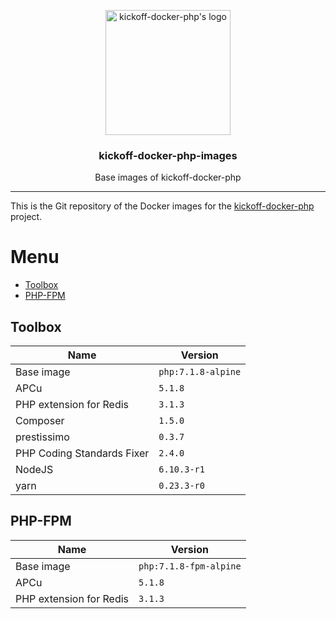 <p align="center">
    <img src="https://user-images.githubusercontent.com/8983173/28176182-c45b1196-67f6-11e7-8d96-fd1aefd3fcab.png" alt="kickoff-docker-php's logo" width="200" height="200" />
</p>
<h3 align="center">kickoff-docker-php-images</h3>
<p align="center">Base images of kickoff-docker-php</p>

---

This is the Git repository of the Docker images for the [kickoff-docker-php](https://github.com/thecodingmachine/kickoff-docker-php/) project.

# Menu

* [Toolbox](#toolbox)
* [PHP-FPM](#php-fpm)

## Toolbox

| Name                       | Version                                              |
|----------------------------|------------------------------------------------------|
| Base image                 | `php:7.1.8-alpine`                          |
| APCu                       | `5.1.8`         |
| PHP extension for Redis    | `3.1.3`     |
| Composer                   | `1.5.0`     |
| prestissimo                | `0.3.7`  |
| PHP Coding Standards Fixer | `2.4.0` |
| NodeJS                     | `6.10.3-r1`         |
| yarn                       | `0.23.3-r0`         |

## PHP-FPM

| Name                    | Version                                         |
|-------------------------|-------------------------------------------------|
| Base image              | `php:7.1.8-fpm-alpine`                 |
| APCu                    | `5.1.8`     |
| PHP extension for Redis | `3.1.3` |
